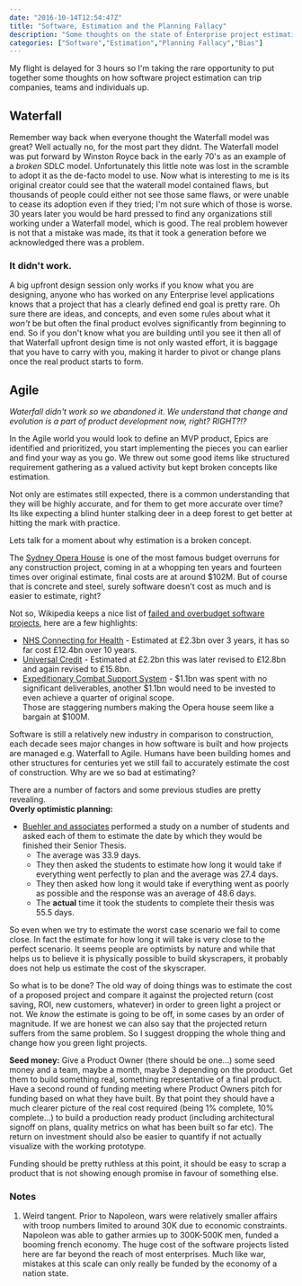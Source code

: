 ```yaml
---
date: "2016-10-14T12:54:47Z"
title: "Software, Estimation and the Planning Fallacy"
description: "Some thoughts on the state of Enterprise project estimation."
categories: ["Software","Estimation","Planning Fallacy","Bias"]
---
```


My flight is delayed for 3 hours so I'm taking the rare opportunity to put together some thoughts on how software project estimation can trip companies, teams and individuals up.   

## Waterfall
Remember way back when everyone thought the Waterfall model was great?  Well actually no, for the most part they didnt. The Waterfall model was put forward by Winston Royce back in the early 70's as an example of a *broken* SDLC model.  Unfortunately this little note was lost in the scramble to adopt it as the de-facto model to use.  Now what is interesting to me is its original creator could see that the waterall model contained flaws, but thousands  of people could either not see those same flaws, or were unable to cease its adoption even if they tried; I'm not sure which of those is worse.  30 years later you would be hard pressed to find any organizations still working under a Waterfall model, which is good.  The real problem however is not that a mistake was made, its that it took a generation before we acknowledged there was a problem.     

### It didn't work. 
A big upfront design session only works if you know what you are designing, anyone who has worked on any Enterprise level applications knows that a project that has a clearly defined end goal is pretty rare. Oh sure there are ideas, and concepts, and even some rules about what it *won't* be but often the final product evolves significantly from beginning to end. So if you don't know what you are building until you see it then all of that Waterfall upfront design time is not only wasted effort, it is baggage that you have to carry with you, making it harder to pivot or change plans once the real product starts to form.   

## Agile
*Waterfall didn't work so we abandoned it. We understand that change and evolution is a part of product development now, right? RIGHT?!?*  

In the Agile world you would look to define an MVP product, Epics are identified and prioritized, you start implementing the pieces you can earlier and find your way as you go. We threw out some good items like structured requirement gathering as a valued activity but kept broken concepts like estimation.

Not only are estimates still expected, there is a common understanding that they will be highly accurate, and for them to get more accurate over time?  Its like expecting a blind hunter stalking deer in a deep forest to get better at hitting the mark with practice.   

Lets talk for a moment about why estimation is a broken concept.

The [Sydney Opera House](https://en.wikipedia.org/wiki/Sydney_Opera_House) is one of the most famous budget overruns for any construction project, coming in at a whopping ten years and fourteen times over original estimate, final costs are at around $102M.  But of course that is concrete and steel, surely software doesn't cost as much and is easier to estimate, right?   

Not so, Wikipedia keeps a nice list of [failed and overbudget software projects](https://en.wikipedia.org/wiki/List_of_failed_and_overbudget_custom_software_projects), here are a few highlights:   

* [NHS Connecting for Health](https://en.wikipedia.org/wiki/NHS_Connecting_for_Health) - Estimated at £2.3bn over 3 years, it has so far cost £12.4bn over 10 years.   
* [Universal Credit](https://en.wikipedia.org/wiki/Universal_Credit) - Estimated at £2.2bn this was later revised to £12.8bn and again revised to £15.8bn.   
* [Expeditionary Combat Support System](https://en.wikipedia.org/wiki/Expeditionary_Combat_Support_System) - $1.1bn was spent with no significant deliverables, another $1.1bn would need to be invested to even achieve a quarter of original scope.  
Those are staggering numbers making the Opera house seem like a bargain at $100M.  

Software is still a relatively new industry in comparison to construction, each decade sees major changes in how software is built and how projects are managed e.g. Waterfall to Agile. Humans have been building homes and other structures for centuries yet we still fail to accurately estimate the cost of construction. Why are we so bad at estimating?

There are a number of factors and some previous studies are pretty revealing.  
**Overly optimistic planning:** 

* [Buehler and associates](http://web.mit.edu/curhan/www/docs/Articles/biases/67_J_Personality_and_Social_Psychology_366,_1994.pdf) performed a study on a number of students and asked each of them to estimate the date by which they would be finished their Senior Thesis.  
  * The average was 33.9 days.  
  * They then asked the students to estimate how long it would take if everything went perfectly to plan and the average was 27.4 days.  
  * They then asked how long it would take if everything went as poorly as possible and the response was an average of 48.6 days.  
  * The **actual** time it took the students to complete their thesis was 55.5 days.  

So even when we try to estimate the worst case scenario we fail to come close.  In fact the estimate for how long it will take is very close to the perfect scenario.  It seems people are optimists by nature and while that helps us to believe it is physically possible to build skyscrapers, it probably does not help us estimate the cost of the skyscraper.  

So what is to be done?  The old way of doing things was to estimate the cost of a proposed project and compare it against the projected return (cost saving, ROI, new customers, whatever) in order to green light a project or not.  We *know* the estimate is going to be off, in some  cases by an order of magnitude.  If we are honest we can also say that the projected return suffers from the same problem.  So I suggest dropping the whole thing and change how you green light projects.

**Seed money:** Give a Product Owner (there should be one...) some seed money and a team, maybe a month, maybe 3 depending on the product.  Get them to build something real, something representative of a final product.  Have a second round of funding meeting where Product Owners pitch for funding based on what they have built.  By that point they should have a much clearer picture of the real cost required (being 1% complete, 10% complete...) to build a production ready product (including architectural signoff on plans, quality metrics on what has been built so far etc).  The return on investment should also be easier to quantify if not actually visualize with the working prototype.

Funding should be pretty ruthless at this point, it should be easy to scrap a product that is not showing enough promise in favour of something else.  

### Notes
1. Weird tangent. Prior to Napoleon, wars were relatively smaller affairs with troop numbers limited to around 30K due to economic constraints.  Napoleon was able to gather armies up to 300K-500K men, funded a booming french economy.  The huge cost of the software projects listed here are far beyond the reach of most enterprises.  Much like war, mistakes at this scale can only really be funded by the economy of a nation state.
